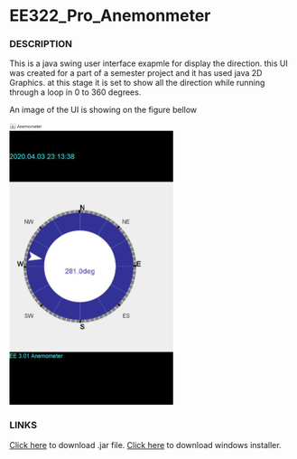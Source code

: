 # EE322_Pro_Anemonmeter
### DESCRIPTION

<p>This is a java swing user interface exapmle for display the direction. this UI was created for a part of a semester project and it has used java 2D Graphics. at this stage it is set to show all the direction while running through a loop in 0 to 360 degrees.</p>
<p>An image of the UI is showing on the figure bellow </p>
<p><img src = "out/artifacts/EE322_Pro_Anemonemeter_jar/UI.JPG" height = 500><br></p>

### LINKS
[Click here](https://github.com/DarshanaUOP/EE322_Pro_Anemonmeter/raw/master/out/artifacts/EE322_Pro_Anemonemeter_jar/EE322_Pro_Anemonemeter.jar) to download .jar file.
[Click here](https://github.com/DarshanaUOP/EE322_Pro_Anemonmeter/raw/master/out/artifacts/EE322_Pro_Anemonemeter_jar/setup%20anemometer.exe) to download windows installer.
